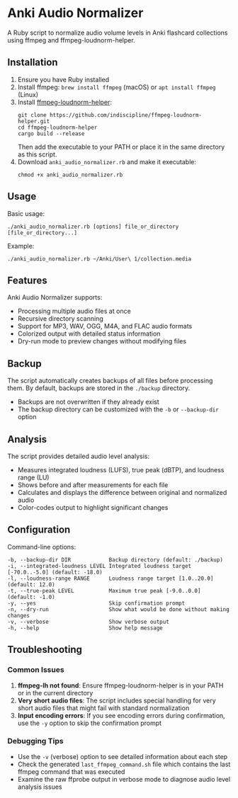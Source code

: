 

# Anki Audio Normalizer

A Ruby script to normalize audio volume levels in Anki flashcard collections using ffmpeg and ffmpeg-loudnorm-helper.

## Installation

1. Ensure you have Ruby installed
2. Install ffmpeg: `brew install ffmpeg` (macOS) or `apt install ffmpeg` (Linux)
3. Install [ffmpeg-loudnorm-helper](https://github.com/indiscipline/ffmpeg-loudnorm-helper):
   ```
   git clone https://github.com/indiscipline/ffmpeg-loudnorm-helper.git
   cd ffmpeg-loudnorm-helper
   cargo build --release
   ```
   Then add the executable to your PATH or place it in the same directory as this script.
4. Download `anki_audio_normalizer.rb` and make it executable:
   ```
   chmod +x anki_audio_normalizer.rb
   ```

## Usage

Basic usage:
```
./anki_audio_normalizer.rb [options] file_or_directory [file_or_directory...]
```

Example:
```
./anki_audio_normalizer.rb ~/Anki/User\ 1/collection.media
```

## Features

Anki Audio Normalizer supports:

- Processing multiple audio files at once
- Recursive directory scanning
- Support for MP3, WAV, OGG, M4A, and FLAC audio formats
- Colorized output with detailed status information
- Dry-run mode to preview changes without modifying files

## Backup

The script automatically creates backups of all files before processing them. By default, backups are stored in the `./backup` directory.

- Backups are not overwritten if they already exist
- The backup directory can be customized with the `-b` or `--backup-dir` option

## Analysis

The script provides detailed audio level analysis:

- Measures integrated loudness (LUFS), true peak (dBTP), and loudness range (LU)
- Shows before and after measurements for each file
- Calculates and displays the difference between original and normalized audio
- Color-codes output to highlight significant changes

## Configuration

Command-line options:

```
-b, --backup-dir DIR            Backup directory (default: ./backup)
-i, --integrated-loudness LEVEL Integrated loudness target [-70.0..-5.0] (default: -18.0)
-l, --loudness-range RANGE      Loudness range target [1.0..20.0] (default: 12.0)
-t, --true-peak LEVEL           Maximum true peak [-9.0..0.0] (default: -1.0)
-y, --yes                       Skip confirmation prompt
-n, --dry-run                   Show what would be done without making changes
-v, --verbose                   Show verbose output
-h, --help                      Show help message
```

## Troubleshooting

### Common Issues

1. **ffmpeg-lh not found**: Ensure ffmpeg-loudnorm-helper is in your PATH or in the current directory
2. **Very short audio files**: The script includes special handling for very short audio files that might fail with standard normalization
3. **Input encoding errors**: If you see encoding errors during confirmation, use the `-y` option to skip the confirmation prompt

### Debugging Tips

- Use the `-v` (verbose) option to see detailed information about each step
- Check the generated `last_ffmpeg_command.sh` file which contains the last ffmpeg command that was executed
- Examine the raw ffprobe output in verbose mode to diagnose audio level analysis issues